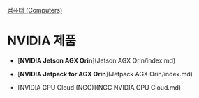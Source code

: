 [컴퓨터 (Computers)](../index.md)
# NVIDIA 제품

- [**NVIDIA Jetson AGX Orin**](Jetson AGX Orin/index.md)
- [**NVIDIA Jetpack for AGX Orin**](Jetpack AGX Orin/index.md)

- [NVIDIA GPU Cloud (NGC)](NGC NVIDIA GPU Cloud.md)

